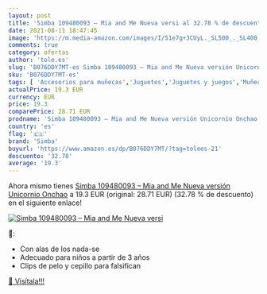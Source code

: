 ```yaml
---
layout: post
title: 'Simba 109480093 – Mia and Me Nueva versi al 32.78 % de descuento'
date: 2021-08-11 18:47:45
image: 'https://m.media-amazon.com/images/I/51e7g+3CUyL._SL500_._SL400_.jpg'
comments: true
category: ofertas
author: 'tole.es'
slug: 'B076DDY7MT-es Simba 109480093 – Mia and Me Nueva versión Unicornio Onchao'
sku: 'B076DDY7MT-es'
tags: [ 'Accesorios para muñecas','Juguetes','Juguetes y juegos','Muñecas y accesorios','simba', ]
actualPrice: 19.3 EUR
currency: EUR
price: 19.3
comparePrice: 28.71 EUR
prodname: 'Simba 109480093 – Mia and Me Nueva versión Unicornio Onchao'
country: 'es'
flag: '🇪🇸'
brand: 'Simba'
buyurl: 'https://www.amazon.es/dp/B076DDY7MT/?tag=tolees-21'
descuento: '32.78'
average: '19.3'
---
```


Ahora mismo tienes [Simba 109480093 – Mia and Me Nueva versión Unicornio Onchao](https://www.amazon.es/dp/B076DDY7MT/?tag=tolees-21) a 19.3 EUR (original: 28.71 EUR) (32.78 %  de descuento) en el siguiente enlace!

[![Simba 109480093 – Mia and Me Nueva versi](https://m.media-amazon.com/images/I/51e7g+3CUyL._SL500_._SL400_.jpg)](https://www.amazon.es/dp/B076DDY7MT/?tag=tolees-21)

🔎:

- Con alas de los nada-se
- Adecuado para niños a partir de 3 años
- Clips de pelo y cepillo para falsifican

[🛒 Visítala!!!](https://www.amazon.es/dp/B076DDY7MT/?tag=tolees-21)
